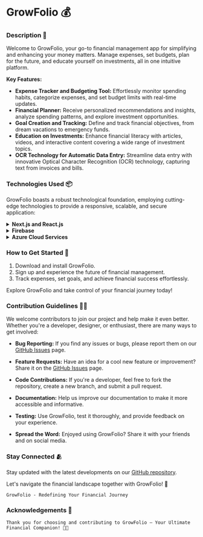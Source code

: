 # GrowFolio 💰 

### Description 📑

Welcome to GrowFolio, your go-to financial management app for simplifying and enhancing your money matters. Manage expenses, set budgets, plan for the future, and educate yourself on investments, all in one intuitive platform.

**Key Features:**
- **Expense Tracker and Budgeting Tool:** Effortlessly monitor spending habits, categorize expenses, and set budget limits with real-time updates.
- **Financial Planner:** Receive personalized recommendations and insights, analyze spending patterns, and explore investment opportunities.
- **Goal Creation and Tracking:** Define and track financial objectives, from dream vacations to emergency funds.
- **Education on Investments:** Enhance financial literacy with articles, videos, and interactive content covering a wide range of investment topics.
- **OCR Technology for Automatic Data Entry:** Streamline data entry with innovative Optical Character Recognition (OCR) technology, capturing text from invoices and bills.

### Technologies Used 📦

GrowFolio boasts a robust technological foundation, employing cutting-edge technologies to provide a responsive, scalable, and secure application:

<details>
<summary><b>Next.js and React.js</b></summary>
Leverages the benefits of Next.js and React.js for a high-performance and interactive user interface.
</details>
<details>
<summary><b>Firebase</b></summary>
Integral to real-time data synchronization and authentication, ensuring the latest financial data and enhancing data security.
</details>
<details>
<summary><b>Azure Cloud Services</b></summary>
Relies on Azure cloud services for data storage, processing, and analytics, ensuring scalability and advanced security features.
</details>

### How to Get Started 🚀

1. Download and install GrowFolio.
2. Sign up and experience the future of financial management.
3. Track expenses, set goals, and achieve financial success effortlessly.

Explore GrowFolio and take control of your financial journey today!

### Contribution Guidelines 🧑‍💻

We welcome contributors to join our project and help make it even better. Whether you're a developer, designer, or enthusiast, there are many ways to get involved:

- **Bug Reporting:** If you find any issues or bugs, please report them on our [GitHub Issues](https://github.com/Alstudd/GrowFolio-Budget-Simulation/issues) page.

- **Feature Requests:** Have an idea for a cool new feature or improvement? Share it on the [GitHub Issues](https://github.com/Alstudd/GrowFolio-Budget-Simulation/issues) page.

- **Code Contributions:** If you're a developer, feel free to fork the repository, create a new branch, and submit a pull request.

- **Documentation:** Help us improve our documentation to make it more accessible and informative.

- **Testing:** Use GrowFolio, test it thoroughly, and provide feedback on your experience.

- **Spread the Word:** Enjoyed using GrowFolio? Share it with your friends and on social media.

### Stay Connected 🫂

Stay updated with the latest developments on our [GitHub repository](https://github.com/Alstudd/GrowFolio-Budget-Simulation).

Let's navigate the financial landscape together with GrowFolio! 💸

``` GrowFolio - Redefining Your Financial Journey ```

### Acknowledgements 🙏
~~~
Thank you for choosing and contributing to GrowFolio – Your Ultimate Financial Companion! 🚀💼
~~~